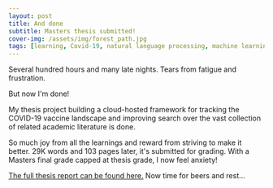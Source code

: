 ```yaml
---
layout: post
title: And done
subtitle: Masters thesis submitted!
cover-img: /assets/img/forest_path.jpg
tags: [learning, Covid-19, natural language processing, machine learning, BERT, transformers, data engineering]
---
```

Several hundred hours and many late nights. Tears from fatigue and frustration. 

But now I'm done! 

My thesis project building a cloud-hosted framework for tracking the COVID-19 vaccine landscape and improving search over the vast collection of related academic literature is done.

So much joy from all the learnings and reward from striving to make it better. 29K words and 103 pages later, it's submitted for grading. With a Masters final grade capped at thesis grade, I now feel anxiety!

[The full thesis report can be found here.](https://corticalstack.ai/mt/) Now time for beers and rest...